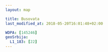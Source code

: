 ```yaml
---
layout: map

title: Busovata
last_modified_at: 2018-05-20T16:01:48+02:00

WDPA: [145246]
geoSrbija:
  L1_183: [22]
---
```

